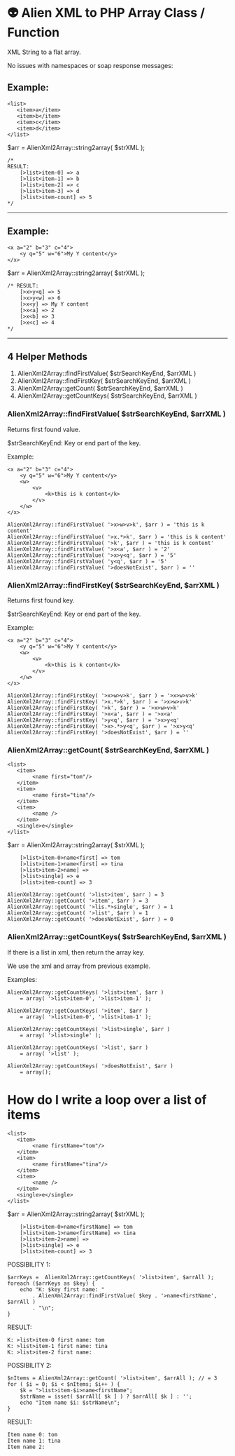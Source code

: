 # 👽 Alien XML to PHP Array Class / Function

XML String to a flat array.

No issues with namespaces or soap response messages:

## Example:
```
<list>
   <item>a</item>
   <item>b</item>
   <item>c</item>
   <item>d</item>
</list>
```

$arr = AlienXml2Array::string2array( $strXML ); 

```
/*
RESULT:
    [>list>item-0] => a
    [>list<item-1] => b
    [>list>item-2] => c
    [>list>item-3] => d
    [>list>item-count] => 5
*/
```

-------------------------------
## Example:

```
<x a="2" b="3" c="4">
    <y q="5" w="6">My Y content</y>
</x>
```

$arr = AlienXml2Array::string2array( $strXML ); 

```
/* RESULT:
    [>x>y<q] => 5
    [>x>y<w] => 6
    [>x<y] => My Y content
    [>x<a] => 2
    [>x<b] => 3
    [>x<c] => 4
*/
```

-------------------------------
## 4 Helper Methods 

1. AlienXml2Array::findFirstValue( $strSearchKeyEnd, $arrXML )
2. AlienXml2Array::findFirstKey( $strSearchKeyEnd, $arrXML )
3. AlienXml2Array::getCount( $strSearchKeyEnd, $arrXML )
3. AlienXml2Array::getCountKeys( $strSearchKeyEnd, $arrXML )

### AlienXml2Array::findFirstValue( $strSearchKeyEnd, $arrXML )

Returns first found value.

$strSearchKeyEnd: Key or end part of the key.

Example:
```
<x a="2" b="3" c="4">
    <y q="5" w="6">My Y content</y>
    <w>
        <v>
            <k>this is k content</k>
        </v>
    </w>
</x>
```

```
AlienXml2Array::findFirstValue( '>x>w>v>k', $arr ) = 'this is k content'
AlienXml2Array::findFirstValue( '>x.*>k', $arr ) = 'this is k content'
AlienXml2Array::findFirstValue( '>k', $arr ) = 'this is k content'
AlienXml2Array::findFirstValue( '>x<a', $arr ) = '2'
AlienXml2Array::findFirstValue( '>x>y<q', $arr ) = '5'
AlienXml2Array::findFirstValue( 'y<q', $arr ) = '5'
AlienXml2Array::findFirstValue( '>doesNotExist', $arr ) = ''
```

### AlienXml2Array::findFirstKey( $strSearchKeyEnd, $arrXML )

Returns first found key.

$strSearchKeyEnd: Key or end part of the key.

Example:
```
<x a="2" b="3" c="4">
    <y q="5" w="6">My Y content</y>
    <w>
        <v>
            <k>this is k content</k>
        </v>
    </w>
</x>
```

```
AlienXml2Array::findFirstKey( '>x>w>v>k', $arr ) = '>x>w>v>k'
AlienXml2Array::findFirstKey( '>x.*>k', $arr ) = '>x>w>v>k'
AlienXml2Array::findFirstKey( '>k', $arr ) = '>x>w>v>k'
AlienXml2Array::findFirstKey( '>x<a', $arr ) = '>x<a'
AlienXml2Array::findFirstKey( '>y<q', $arr ) = '>x>y<q'
AlienXml2Array::findFirstKey( '>x>.*>y<q', $arr ) = '>x>y<q'
AlienXml2Array::findFirstKey( '>doesNotExist', $arr ) = ''
```

### AlienXml2Array::getCount( $strSearchKeyEnd, $arrXML )

```
<list>
   <item>
        <name first="tom"/>
   </item>
   <item>
        <name first="tina"/>
   </item>
   <item>
        <name />
   </item>
   <single>e</single>   
</list>
```

$arr = AlienXml2Array::string2array( $strXML ); 
```
    [>list>item-0>name<first] => tom
    [>list>item-1>name<first] => tina
    [>list>item-2>name] => 
    [>list>single] => e
    [>list>item-count] => 3
```

```
AlienXml2Array::getCount( '>list>item', $arr ) = 3
AlienXml2Array::getCount( '>item', $arr ) = 3
AlienXml2Array::getCount( '>lis.*>single', $arr ) = 1
AlienXml2Array::getCount( '>list', $arr ) = 1
AlienXml2Array::getCount( '>doesNotExist', $arr ) = 0
```


### AlienXml2Array::getCountKeys( $strSearchKeyEnd, $arrXML )

If there is a list in xml, then return the array key.

We use the xml and array from previous example.

Examples:
```
AlienXml2Array::getCountKeys( '>list>item', $arr ) 
    = array( '>list>item-0', '>list>item-1' );

AlienXml2Array::getCountKeys( '>item', $arr ) 
    = array( '>list>item-0', '>list>item-1' );

AlienXml2Array::getCountKeys( '>list>single', $arr ) 
    = array( '>list>single' );

AlienXml2Array::getCountKeys( '>list', $arr ) 
    = array( '>list' );

AlienXml2Array::getCountKeys( '>doesNotExist', $arr ) 
    = array();

```


# How do I write a loop over a list of items

```
<list>
   <item>
        <name firstName="tom"/>
   </item>
   <item>
        <name firstName="tina"/>
   </item>
   <item>
        <name />
   </item>
   <single>e</single>   
</list>
```

$arr = AlienXml2Array::string2array( $strXML );
```
    [>list>item-0>name<firstName] => tom
    [>list>item-1>name<firstName] => tina
    [>list>item-2>name] => 
    [>list>single] => e
    [>list>item-count] => 3
```

POSSIBILITY 1:
```
$arrKeys =  AlienXml2Array::getCountKeys( '>list>item', $arrAll );
foreach ($arrKeys as $key) {
    echo "K: $key first name: " 
        . AlienXml2Array::findFirstValue( $key . '>name<firstName', $arrAll ) 
        . "\n";
}
```

RESULT:
```
K: >list>item-0 first name: tom
K: >list>item-1 first name: tina
K: >list>item-2 first name:
```



POSSIBILITY 2:
```
$nItems = AlienXml2Array::getCount( '>list>item', $arrAll ); // = 3
for ( $i = 0; $i < $nItems; $i++ ) {
    $k = ">list>item-$i>name<firstName";
    $strName = isset( $arrAll[ $k ] ) ? $arrAll[ $k ] : ''; 
    echo "Item name $i: $strName\n";
}
```
RESULT:
```
Item name 0: tom
Item name 1: tina
Item name 2:
```